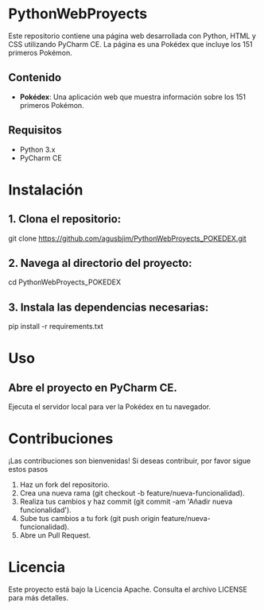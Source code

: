 # PythonWebProyects
Este repositorio contiene una página web desarrollada con Python, HTML y CSS utilizando PyCharm CE. La página es una Pokédex que incluye los 151 primeros Pokémon.


## Contenido
- **Pokédex**: Una aplicación web que muestra información sobre los 151 primeros Pokémon.


## Requisitos
- Python 3.x
- PyCharm CE


# Instalación
## 1. Clona el repositorio:
   git clone https://github.com/agusbjim/PythonWebProyects_POKEDEX.git

## 2. Navega al directorio del proyecto:
cd PythonWebProyects_POKEDEX

## 3. Instala las dependencias necesarias:
pip install -r requirements.txt


# Uso
## Abre el proyecto en PyCharm CE.
Ejecuta el servidor local para ver la Pokédex en tu navegador.


# Contribuciones
¡Las contribuciones son bienvenidas! Si deseas contribuir, por favor sigue estos pasos
1. Haz un fork del repositorio.
2. Crea una nueva rama (git checkout -b feature/nueva-funcionalidad).
3. Realiza tus cambios y haz commit (git commit -am 'Añadir nueva funcionalidad').
4. Sube tus cambios a tu fork (git push origin feature/nueva-funcionalidad).
5. Abre un Pull Request.


# Licencia
Este proyecto está bajo la Licencia Apache. Consulta el archivo LICENSE para más detalles.
